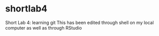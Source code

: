 # shortlab4
Short Lab 4: learning git
This has been edited through shell on my local computer as well as through RStudio